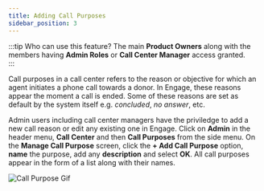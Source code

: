 ```yaml
---
title: Adding Call Purposes
sidebar_position: 3
---
```


:::tip Who can use this feature?
The main **Product Owners** along with the members having **Admin Roles** or **Call Center Manager** access granted.  
:::

Call purposes in a call center refers to the reason or objective for which an agent initiates a phone call towards a donor. In Engage, these reasons appear the moment a call is ended. Some of these reasons are set as default by the system itself e.g. *concluded*, *no answer*, etc.

Admin users including call center managers have the priviledge to add a new call reason or edit any existing one in Engage. Click on **Admin** in the header menu, **Call Center** and then **Call Purposes** from the side menu. On the **Manage Call Purpose** screen, click the **+ Add Call Purpose** option, **name** the purpose, add any **description** and select **OK**. All call purposes appear in the form of a list along with their names.

![Call Purpose Gif](./adding-call-purposes.gif)